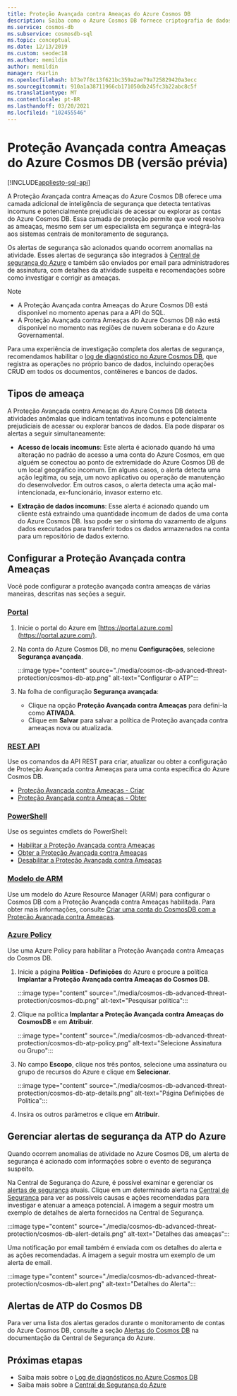 ```yaml
---
title: Proteção Avançada contra Ameaças do Azure Cosmos DB
description: Saiba como o Azure Cosmos DB fornece criptografia de dados em repouso e como ela é implementada.
ms.service: cosmos-db
ms.subservice: cosmosdb-sql
ms.topic: conceptual
ms.date: 12/13/2019
ms.custom: seodec18
ms.author: memildin
author: memildin
manager: rkarlin
ms.openlocfilehash: b73e7f8c13f621bc359a2ae79a725829420a3ecc
ms.sourcegitcommit: 910a1a38711966cb171050db245fc3b22abc8c5f
ms.translationtype: MT
ms.contentlocale: pt-BR
ms.lasthandoff: 03/20/2021
ms.locfileid: "102455546"
---
```

# <a name="advanced-threat-protection-for-azure-cosmos-db-preview"></a>Proteção Avançada contra Ameaças do Azure Cosmos DB (versão prévia)
[!INCLUDE[appliesto-sql-api](includes/appliesto-sql-api.md)]

A Proteção Avançada contra Ameaças do Azure Cosmos DB oferece uma camada adicional de inteligência de segurança que detecta tentativas incomuns e potencialmente prejudiciais de acessar ou explorar as contas do Azure Cosmos DB. Essa camada de proteção permite que você resolva as ameaças, mesmo sem ser um especialista em segurança e integrá-las aos sistemas centrais de monitoramento de segurança.

Os alertas de segurança são acionados quando ocorrem anomalias na atividade. Esses alertas de segurança são integrados à [Central de segurança do Azure](https://azure.microsoft.com/services/security-center/) e também são enviados por email para administradores de assinatura, com detalhes da atividade suspeita e recomendações sobre como investigar e corrigir as ameaças.

> [!NOTE]
>
> * A Proteção Avançada contra Ameaças do Azure Cosmos DB está disponível no momento apenas para a API do SQL.
> * A Proteção Avançada contra Ameaças do Azure Cosmos DB não está disponível no momento nas regiões de nuvem soberana e do Azure Governamental.

Para uma experiência de investigação completa dos alertas de segurança, recomendamos habilitar o [log de diagnóstico no Azure Cosmos DB](./monitor-cosmos-db.md), que registra as operações no próprio banco de dados, incluindo operações CRUD em todos os documentos, contêineres e bancos de dados.

## <a name="threat-types"></a>Tipos de ameaça

A Proteção Avançada contra Ameaças do Azure Cosmos DB detecta atividades anômalas que indicam tentativas incomuns e potencialmente prejudiciais de acessar ou explorar bancos de dados. Ela pode disparar os alertas a seguir simultaneamente:

- **Acesso de locais incomuns**: Este alerta é acionado quando há uma alteração no padrão de acesso a uma conta do Azure Cosmos, em que alguém se conectou ao ponto de extremidade do Azure Cosmos DB de um local geográfico incomum. Em alguns casos, o alerta detecta uma ação legítima, ou seja, um novo aplicativo ou operação de manutenção do desenvolvedor. Em outros casos, o alerta detecta uma ação mal-intencionada, ex-funcionário, invasor externo etc.

- **Extração de dados incomuns**: Esse alerta é acionado quando um cliente está extraindo uma quantidade incomum de dados de uma conta do Azure Cosmos DB. Isso pode ser o sintoma do vazamento de alguns dados executados para transferir todos os dados armazenados na conta para um repositório de dados externo.



## <a name="configure-advanced-threat-protection"></a>Configurar a Proteção Avançada contra Ameaças

Você pode configurar a proteção avançada contra ameaças de várias maneiras, descritas nas seções a seguir.

### <a name="portal"></a>[Portal](#tab/azure-portal)

1. Inicie o portal do Azure em [https://portal.azure.com](https://portal.azure.com/).

2. Na conta do Azure Cosmos DB, no menu **Configurações**, selecione **Segurança avançada**.

    :::image type="content" source="./media/cosmos-db-advanced-threat-protection/cosmos-db-atp.png" alt-text="Configurar o ATP":::

3. Na folha de configuração **Segurança avançada**:

    * Clique na opção **Proteção Avançada contra Ameaças** para defini-la como **ATIVADA**.
    * Clique em **Salvar** para salvar a política de Proteção avançada contra ameaças nova ou atualizada.   

### <a name="rest-api"></a>[REST API](#tab/rest-api)

Use os comandos da API REST para criar, atualizar ou obter a configuração de Proteção Avançada contra Ameaças para uma conta específica do Azure Cosmos DB.

* [Proteção Avançada contra Ameaças - Criar](/rest/api/securitycenter/advancedthreatprotection/create)
* [Proteção Avançada contra Ameaças - Obter](/rest/api/securitycenter/advancedthreatprotection/get)

### <a name="powershell"></a>[PowerShell](#tab/azure-powershell)

Use os seguintes cmdlets do PowerShell:

* [Habilitar a Proteção Avançada contra Ameaças](/powershell/module/az.security/enable-azsecurityadvancedthreatprotection)
* [Obter a Proteção Avançada contra Ameaças](/powershell/module/az.security/get-azsecurityadvancedthreatprotection)
* [Desabilitar a Proteção Avançada contra Ameaças](/powershell/module/az.security/disable-azsecurityadvancedthreatprotection)

### <a name="arm-template"></a>[Modelo de ARM](#tab/arm-template)

Use um modelo do Azure Resource Manager (ARM) para configurar o Cosmos DB com a Proteção Avançada contra Ameaças habilitada.
Para obter mais informações, consulte [Criar uma conta do CosmosDB com a Proteção Avançada contra Ameaças](https://azure.microsoft.com/resources/templates/201-cosmosdb-advanced-threat-protection-create-account/).

### <a name="azure-policy"></a>[Azure Policy](#tab/azure-policy)

Use uma Azure Policy para habilitar a Proteção Avançada contra Ameaças do Cosmos DB.

1. Inicie a página **Política - Definições** do Azure e procure a política **Implantar a Proteção Avançada contra Ameaças do Cosmos DB**.

    :::image type="content" source="./media/cosmos-db-advanced-threat-protection/cosmos-db.png" alt-text="Pesquisar política"::: 

1. Clique na política **Implantar a Proteção Avançada contra Ameaças do CosmosDB** e em **Atribuir**.

    :::image type="content" source="./media/cosmos-db-advanced-threat-protection/cosmos-db-atp-policy.png" alt-text="Selecione Assinatura ou Grupo":::


1. No campo **Escopo**, clique nos três pontos, selecione uma assinatura ou grupo de recursos do Azure e clique em **Selecionar**.

    :::image type="content" source="./media/cosmos-db-advanced-threat-protection/cosmos-db-atp-details.png" alt-text="Página Definições de Política":::


1. Insira os outros parâmetros e clique em **Atribuir**.




## <a name="manage-atp-security-alerts"></a>Gerenciar alertas de segurança da ATP do Azure

Quando ocorrem anomalias de atividade no Azure Cosmos DB, um alerta de segurança é acionado com informações sobre o evento de segurança suspeito. 

 Na Central de Segurança do Azure, é possível examinar e gerenciar os [alertas de segurança](../security-center/security-center-alerts-overview.md) atuais.  Clique em um determinado alerta na [Central de Segurança](https://ms.portal.azure.com/#blade/Microsoft_Azure_Security/SecurityMenuBlade/0) para ver as possíveis causas e ações recomendadas para investigar e atenuar a ameaça potencial. A imagem a seguir mostra um exemplo de detalhes de alerta fornecidos na Central de Segurança.

 :::image type="content" source="./media/cosmos-db-advanced-threat-protection/cosmos-db-alert-details.png" alt-text="Detalhes das ameaças":::

Uma notificação por email também é enviada com os detalhes do alerta e as ações recomendadas. A imagem a seguir mostra um exemplo de um alerta de email.

 :::image type="content" source="./media/cosmos-db-advanced-threat-protection/cosmos-db-alert.png" alt-text="Detalhes do Alerta":::

## <a name="cosmos-db-atp-alerts"></a>Alertas de ATP do Cosmos DB

 Para ver uma lista dos alertas gerados durante o monitoramento de contas do Azure Cosmos DB, consulte a seção [Alertas do Cosmos DB](../security-center/alerts-reference.md#alerts-azurecosmos) na documentação da Central de Segurança do Azure.

## <a name="next-steps"></a>Próximas etapas

* Saiba mais sobre o [Log de diagnósticos no Azure Cosmos DB](cosmosdb-monitor-resource-logs.md)
* Saiba mais sobre a [Central de Segurança do Azure](../security-center/security-center-introduction.md)